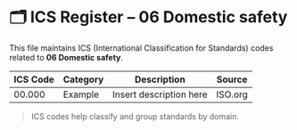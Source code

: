 # 🗂 ICS Register – 06 Domestic safety

This file maintains ICS (International Classification for Standards) codes related to **06 Domestic safety**.

| ICS Code | Category | Description | Source |
|----------|----------|-------------|--------|
| 00.000   | Example  | Insert description here | ISO.org |

> ICS codes help classify and group standards by domain.
